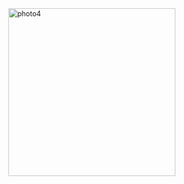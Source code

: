 <img width="334" alt="photo4" src="https://user-images.githubusercontent.com/89647786/155439061-cf1dde48-4eb9-45de-bfe7-fafcb81cad04.png">
